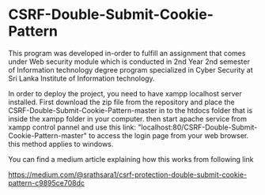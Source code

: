 # CSRF-Double-Submit-Cookie-Pattern
This program was developed in-order to fulfill an assignment that comes under Web security module which is conducted in 2nd Year 2nd semester of Information technology degree program specialized in Cyber Security at Sri Lanka Institute of Information technology.

In order to deploy the project, you need to have xampp localhost server installed. First download the zip file from the repository and place the CSRF-Double-Submit-Cookie-Pattern-master  in to the htdocs folder that is inside the xampp folder in your computer. then start apache service from xampp control pannel and use this link: "localhost:80/CSRF-Double-Submit-Cookie-Pattern-master" to access the login page from your web browser. this method applies to windows.

You can find a medium article explaining how this works from following link

https://medium.com/@srathsara1/csrf-protection-double-submit-cookie-pattern-c9895ce708dc